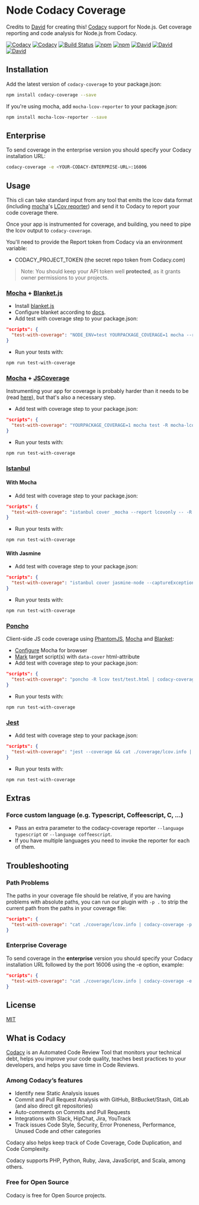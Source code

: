 # Node Codacy Coverage

Credits to [David](https://github.com/DavidTPate) for creating this!
[Codacy](https://codacy.com/) support for Node.js. Get coverage reporting and code analysis for Node.js from Codacy.

[![Codacy](https://api.codacy.com/project/badge/grade/3c7f5de6ce734762981d3e689de7b941)](https://www.codacy.com/app/codacy/node-codacy-coverage)
[![Codacy](https://api.codacy.com/project/badge/coverage/3c7f5de6ce734762981d3e689de7b941)](https://www.codacy.com/app/codacy/node-codacy-coverage)
[![Build Status](https://circleci.com/gh/codacy/node-codacy-coverage.png?style=shield&circle-token=:circle-token)](https://circleci.com/gh/codacy/node-codacy-coverage)
[![npm](https://img.shields.io/npm/v/codacy-coverage.svg)](https://www.npmjs.com/package/codacy-coverage)
[![npm](https://img.shields.io/npm/dm/codacy-coverage.svg)](https://www.npmjs.com/package/codacy-coverage)
[![David](https://img.shields.io/david/codacy/node-codacy-coverage.svg)](https://david-dm.org/codacy/node-codacy-coverage)
[![David](https://img.shields.io/david/dev/codacy/node-codacy-coverage.svg)](https://david-dm.org/codacy/node-codacy-coverage)
[![David](https://img.shields.io/david/peer/codacy/node-codacy-coverage.svg)](https://david-dm.org/codacy/node-codacy-coverage)

## Installation

Add the latest version of `codacy-coverage` to your package.json:

```sh
npm install codacy-coverage --save
```

If you're using mocha, add `mocha-lcov-reporter` to your package.json:

```sh
npm install mocha-lcov-reporter --save
```

## Enterprise

To send coverage in the enterprise version you should specify your Codacy installation URL:

```sh
codacy-coverage -e <YOUR-CODACY-ENTERPRISE-URL>:16006
```

## Usage

This cli can take standard input from any tool that emits the lcov data format (including [mocha](http://mochajs.org)'s [LCov reporter](https://npmjs.org/package/mocha-lcov-reporter)) and send it to Codacy to report your code coverage there.

Once your app is instrumented for coverage, and building, you need to pipe the lcov output to `codacy-coverage`.

You'll need to provide the Report token from Codacy via an environment variable:

* CODACY_PROJECT_TOKEN (the secret repo token from Codacy.com)

> Note: You should keep your API token well **protected**, as it grants owner permissions to your projects.

### [Mocha](http://mochajs.org) + [Blanket.js](https://github.com/alex-seville/blanket)

* Install [blanket.js](http://blanketjs.org/)
* Configure blanket according to [docs](https://github.com/alex-seville/blanket/blob/master/docs/getting_started_node.md).
* Add test with coverage step to your package.json:

```json
"scripts": {
  "test-with-coverage": "NODE_ENV=test YOURPACKAGE_COVERAGE=1 mocha --require blanket --reporter mocha-lcov-reporter | codacy-coverage"
}
```

* Run your tests with:

```sh
npm run test-with-coverage
```

### [Mocha](http://mochajs.org) + [JSCoverage](https://github.com/fishbar/jscoverage)

Instrumenting your app for coverage is probably harder than it needs to be (read [here](http://www.seejohncode.com/2012/03/13/setting-up-mocha-jscoverage/)), but that's also a necessary step.

* Add test with coverage step to your package.json:

```json
"scripts": {
  "test-with-coverage": "YOURPACKAGE_COVERAGE=1 mocha test -R mocha-lcov-reporter | codacy-coverage"
}
```

* Run your tests with:

```sh
npm run test-with-coverage
```

### [Istanbul](https://github.com/gotwarlost/istanbul)

#### With Mocha

* Add test with coverage step to your package.json:

```json
"scripts": {
  "test-with-coverage": "istanbul cover _mocha --report lcovonly -- -R spec && cat ./coverage/lcov.info | codacy-coverage && rm -rf ./coverage"
}
```

* Run your tests with:

```sh
npm run test-with-coverage
```

#### With Jasmine

* Add test with coverage step to your package.json:

```json
"scripts": {
  "test-with-coverage": "istanbul cover jasmine-node --captureExceptions spec/ && cat ./coverage/lcov.info | codacy-coverage && rm -rf ./coverage"
}
```

* Run your tests with:

```sh
npm run test-with-coverage
```

### [Poncho](https://github.com/deepsweet/poncho)

Client-side JS code coverage using [PhantomJS](https://github.com/ariya/phantomjs), [Mocha](http://mochajs.org) and [Blanket](https://github.com/alex-seville/blanket):

* [Configure](http://mochajs.org#browser-support) Mocha for browser
* [Mark](https://github.com/deepsweet/poncho#usage) target script(s) with `data-cover` html-attribute
* Add test with coverage step to your package.json:

```json
"scripts": {
  "test-with-coverage": "poncho -R lcov test/test.html | codacy-coverage"
}
```

* Run your tests with:

```sh
npm run test-with-coverage
```

### [Jest](https://facebook.github.io/jest/)

* Add test with coverage step to your package.json:

```json
"scripts": {
  "test-with-coverage": "jest --coverage && cat ./coverage/lcov.info | codacy-coverage"
}
```

* Run your tests with:

```sh
npm run test-with-coverage
```

## Extras

### Force custom language (e.g. Typescript, Coffeescript, C, ...)

* Pass an extra parameter to the codacy-coverage reporter `--language typescript` or `--language coffeescript`.
* If you have multiple languages you need to invoke the reporter for each of them.

## Troubleshooting

### Path Problems

The paths in your coverage file should be relative,
if you are having problems with absolute paths,
you can run our plugin with `-p .` to strip the current path from the paths in your coverage file:

```json
"scripts": {
  "test-with-coverage": "cat ./coverage/lcov.info | codacy-coverage -p ."
}
```

### Enterprise Coverage

To send coverage in the **enterprise** version you should specify your Codacy installation URL followed by the port 16006 using the -e option, example:

```json
"scripts": {
  "test-with-coverage": "cat ./coverage/lcov.info | codacy-coverage -e <YOUR-CODACY-ENTERPRISE-URL>:16006"
}
```

## License

[MIT](LICENSE)

## What is Codacy

[Codacy](https://www.codacy.com/) is an Automated Code Review Tool that monitors your technical debt,
helps you improve your code quality,
teaches best practices to your developers,
and helps you save time in Code Reviews.

### Among Codacy’s features

* Identify new Static Analysis issues
* Commit and Pull Request Analysis with GitHub, BitBucket/Stash, GitLab (and also direct git repositories)
* Auto-comments on Commits and Pull Requests
* Integrations with Slack, HipChat, Jira, YouTrack
* Track issues Code Style, Security, Error Proneness, Performance, Unused Code and other categories

Codacy also helps keep track of Code Coverage, Code Duplication, and Code Complexity.

Codacy supports PHP, Python, Ruby, Java, JavaScript, and Scala, among others.

### Free for Open Source

Codacy is free for Open Source projects.

